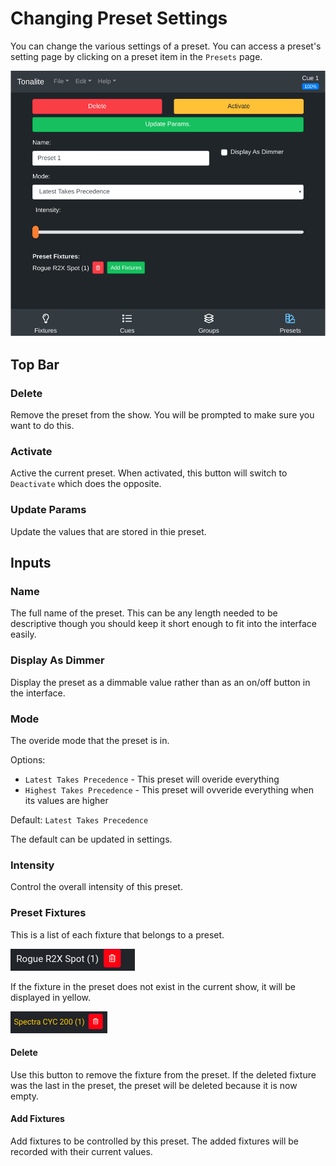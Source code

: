 # Changing Preset Settings

You can change the various settings of a preset.
You can access a preset's setting page by clicking on a preset item in the `Presets` page.

![Preset settings page](../images/preset_settings.png)

## Top Bar

### Delete

Remove the preset from the show. You will be prompted to make sure you want to do this.

### Activate

Active the current preset. When activated, this button will switch to `Deactivate` which does the opposite.


### Update Params

Update the values that are stored in thie preset.

## Inputs

### Name

The full name of the preset. This can be any length needed to be descriptive though you should keep it short enough to fit into the interface easily.

### Display As Dimmer

Display the preset as a dimmable value rather than as an on/off button in the interface.

### Mode

The overide mode that the preset is in.

Options:

- `Latest Takes Precedence` - This preset will overide everything
- `Highest Takes Precedence` - This preset will ovveride everything when its values are higher

Default: `Latest Takes Precedence`

The default can be updated in settings.

### Intensity

Control the overall intensity of this preset.

### Preset Fixtures

This is a list of each fixture that belongs to a preset.

![Preset fixture](../images/sequence_fixture.png)

If the fixture in the preset does not exist in the current show, it will be displayed in yellow.

![Preset fixture patch changed](../images/preset_fixture_patch_changed.png)

#### Delete

Use this button to remove the fixture from the preset. If the deleted fixture was the last in the preset, the preset will be deleted because it is now empty.

#### Add Fixtures

Add fixtures to be controlled by this preset. The added fixtures will be recorded with their current values.